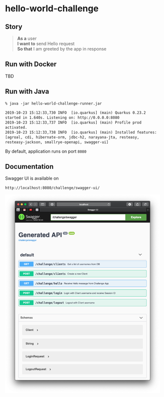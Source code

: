 # hello-world-challenge

## Story

> **As a** user  
> **I want to** send Hello request  
> **So that** I am greeted by the app in response

## Run with Docker

TBD

## Run with Java

```
% java -jar hello-world-challenge-runner.jar 
```
```
2019-10-23 15:12:33,730 INFO  [io.quarkus] (main) Quarkus 0.23.2 started in 1.640s. Listening on: http://0.0.0.0:8080
2019-10-23 15:12:33,737 INFO  [io.quarkus] (main) Profile prod activated. 
2019-10-23 15:12:33,738 INFO  [io.quarkus] (main) Installed features: [agroal, cdi, hibernate-orm, jdbc-h2, narayana-jta, resteasy, resteasy-jackson, smallrye-openapi, swagger-ui]
```
By default, application runs on port `8080`

## Documentation

Swagger UI is available on 
```
http://localhost:8080/challenge/swagger-ui/
```
![Swagger UI](readme/swagger-ui.png "Swagger UI")